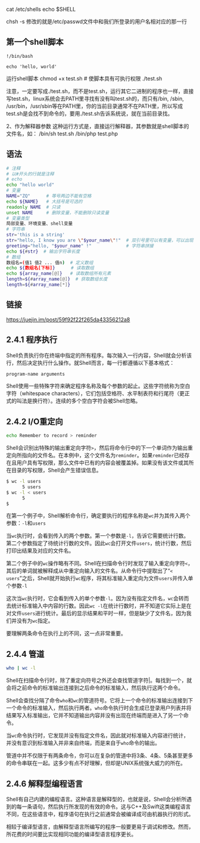 cat /etc/shells
echo $SHELL

chsh -s 修改的就是/etc/passwd文件中和我们所登录的用户名相对应的那一行

## 第一个shell脚本

```shell
!/bin/bash

echo 'hello, world'
```



运行shell脚本
chmod +x test.sh  # 使脚本具有可执行权限
./test.sh

注意，一定要写成./test.sh，而不是test.sh，运行其它二进制的程序也一样，直接写test.sh，linux系统会去PATH里寻找有没有叫test.sh的，而只有/bin, /sbin, /usr/bin，/usr/sbin等在PATH里，你的当前目录通常不在PATH里，所以写成test.sh是会找不到命令的，要用./test.sh告诉系统说，就在当前目录找。

2、作为解释器参数
这种运行方式是，直接运行解释器，其参数就是shell脚本的文件名，如：
/bin/sh test.sh
/bin/php test.php



## 语法

```bash
# 注释
# 以#开头的行就是注释
# echo
echo "hello world"
# 变量
NAME="ZQ"      # 等号两边不能有空格
echo ${NAME}   # 大括号是可选的
readonly NAME  # 只读
unset NAME     # 删除变量，不能删除只读变量
# 变量类型
局部变量、环境变量、shell变量
# 字符串
str='this is a string'
str="hello, I know you are \"$your_name\"!"  # 双引号里可以有变量，可以出现转义字符
greeting="hello, "$your_name" !"             # 字符串拼接
echo ${#str}  # 输出字符串长度
# 数组
数组名=(值1 值2 ... 值n)  # 定义数组
echo ${数组名[下标]}      # 读取数组
echo ${array_name[@]}   # 读取数组所有元素
length=${#array_name[@]}  # 获取数组长度
length=${#array_name[*]}
```



## 链接

https://juejin.im/post/59f92f22f265da43356212a8

## 2.4.1 程序执行

Shell负责执行你在终端中指定的所有程序。每次输入一行内容，Shell就会分析该行，然后决定执行什么操作。就Shell而言，每一行都遵循以下基本格式：

```bash
program-name arguments
```



Shell使用一些特殊字符来确定程序名称及每个参数的起止。这些字符统称为空白字符（whitespace characters），它们包括空格符、水平制表符和行尾符（更正式的叫法是换行符）。连续的多个空白字符会被Shell忽略。



## 2.4.2 I/O重定向

```bash
echo Remember to record > reminder
```

Shell会识别出特殊的输出重定向字符`>`，然后将命令行中的下一个单词作为输出重定向所指向的文件名。在本例中，这个文件名为`reminder`。如果`reminder`已经存在且用户具有写权限，那么文件中已有的内容会被覆盖掉。如果没有该文件或其所在目录的写权限，Shell会产生错误信息。

```bash
$ wc -l users
      5 users
$ wc -l < users
      5
$
```

在第一个例子中，Shell解析命令行，确定要执行的程序名称是`wc`并为其传入两个参数：`-l`和`users`

当`wc`执行时，会看到传入的两个参数。第一个参数是`-l`，告诉它需要统计行数。第二个参数指定了待统计行数的文件。因此`wc`会打开文件`users`，统计行数，然后打印出结果及对应的文件名。

第二个例子中的`wc`操作略有不同。Shell在扫描命令行时发现了输入重定向字符`<`，其后的单词就被解释成从中重定向输入的文件名。从命令行中提取出了“`< users`”之后，Shell就开始执行`wc`程序，将其标准输入重定向为文件`users`并传入单个参数`-l`

这次当`wc`执行时，它会看到传入的单个参数`-l`。因为没有指定文件名，`wc`会转而去统计标准输入中内容的行数。因此`wc -l`在统计行数时，并不知道它实际上是在对文件`users`进行统计。最后的显示结果和平时一样，但是缺少了文件名，因为我们并没有为`wc`指定。

要理解两条命令在执行上的不同，这一点非常重要。

## 2.4.4 管道

```bash
who | wc -l
```

Shell在扫描命令行时，除了重定向符号之外还会查找管道字符|。每找到一个，就会将之前命令的标准输出连接到之后命令的标准输入，然后执行这两个命令。

Shell会查找分隔了命令`who`和`wc`的管道符号。它将上一个命令的标准输出连接到下一个命令的标准输入，然后执行两者。`who`命令执行时会生成已登录用户列表并将结果写入标准输出，它并不知道输出内容并没有出现在终端而是进入了另一个命令。

当`wc`命令执行时，它发现并没有指定文件名，因此就对标准输入内容进行统计，并没有意识到标准输入并非来自终端，而是来自于`who`命令的输出。

管道中并不仅限于有两条命令，你可以在复杂的管道中将3条、4条、5条甚至更多的命令串联在一起。这多少有点不好理解，但却是UNIX系统强大威力的所在。

## 2.4.6 解释型编程语言

Shell有自己内建的编程语言。这种语言是解释型的，也就是说，Shell会分析所遇到的每一条语句，然后执行所发现的有效的命令。这与C++及Swift这类编程语言不同，在这些语言中，程序语句在执行之前通常会被编译成可由机器执行的形式。

相较于编译型语言，由解释型语言所编写的程序一般要更易于调试和修改。然而，所花费的时间要比实现相同功能的编译型语言程序更长。

